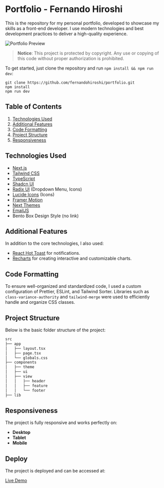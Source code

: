 # Portfolio - Fernando Hiroshi

This is the repository for my personal portfolio, developed to showcase my skills as a front-end developer. I use modern technologies and best development practices to deliver a high-quality experience.

![Portfolio Preview](https://cdn.cosmicjs.com/06774480-7c8c-11ef-beb8-f3894cda4d77-fernandohiroshiportfolio.png) 

> **Notice**: This project is protected by copyright. Any use or copying of this code without proper authorization is prohibited.

To get started, just clone the repository and run `npm install && npm run dev`:

    git clone https://github.com/fernandohiroshi/portfolio.git
    npm install
    npm run dev

## Table of Contents
1. [Technologies Used](#technologies-used)
2. [Additional Features](#additional-features)
3. [Code Formatting](#code-formatting)
4. [Project Structure](#project-structure)
5. [Responsiveness](#responsiveness)

## Technologies Used

- [Next.js](https://nextjs.org)
- [Tailwind CSS](https://tailwindcss.com)
- [TypeScript](https://www.typescriptlang.org)
- [Shadcn UI](https://ui.shadcn.dev)
- [Radix UI](https://www.radix-ui.com) (Dropdown Menu, Icons)
- [Lucide Icons](https://lucide.dev) (Icons)
- [Framer Motion](https://www.framer.com/motion/)
- [Next Themes](https://github.com/pacocoursey/next-themes)
- [EmailJS](https://www.emailjs.com)
- Bento Box Design Style (no link)

## Additional Features

In addition to the core technologies, I also used:

- [React Hot Toast](https://react-hot-toast.com/) for notifications.
- [Recharts](https://recharts.org/) for creating interactive and customizable charts.

## Code Formatting

To ensure well-organized and standardized code, I used a custom configuration of Prettier, ESLint, and Tailwind Sorter. Libraries such as `class-variance-authority` and `tailwind-merge` were used to efficiently handle and organize CSS classes.

## Project Structure

Below is the basic folder structure of the project:

```bash
src
├── app
│   ├── layout.tsx
│   ├── page.tsx
│   └── globals.css
├── components
│   ├── theme
│   ├── ui
│   ├── view
│   │   ├── header
│   │   ├── feature
│   │   └── footer
├── lib
```

## Responsiveness

The project is fully responsive and works perfectly on:

- **Desktop**
- **Tablet**
- **Mobile**

## Deploy

The project is deployed and can be accessed at:

[Live Demo](https://fernandohiroshi.com/)
